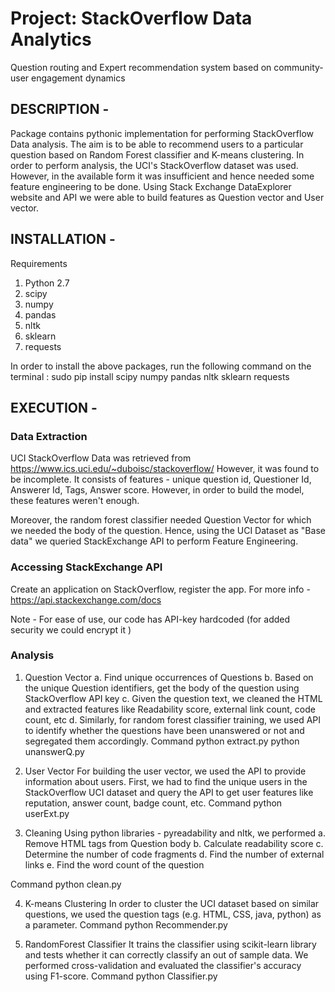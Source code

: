 # Project: StackOverflow Data Analytics
Question routing and Expert recommendation system based on community-user engagement dynamics

## DESCRIPTION - 
Package contains pythonic implementation for performing StackOverflow Data analysis. The aim is to be able to recommend users to a particular question based on Random Forest classifier and K-means clustering. In order to perform analysis, the UCI's StackOverflow dataset was used. However, in the available form it was insufficient and hence needed some feature engineering to be done. Using Stack Exchange DataExplorer website and API we were able to build features as Question vector and User vector.

## INSTALLATION - 
Requirements
1. Python 2.7
2. scipy
3. numpy
4. pandas
5. nltk
6. sklearn
7. requests

In order to install the above packages, run the following command on the terminal :
sudo pip install scipy numpy pandas nltk sklearn requests

## EXECUTION - 
### Data Extraction
UCI StackOverflow Data was retrieved from https://www.ics.uci.edu/~duboisc/stackoverflow/
However, it was found to be incomplete. It consists of features - unique question id, Questioner Id, Answerer Id, Tags, Answer score.
However, in order to build the model, these features weren't enough.

Moreover, the random forest classifier needed Question Vector for which we needed the body of the question. Hence, using the UCI Dataset as "Base data" we queried StackExchange API to perform Feature Engineering.

### Accessing StackExchange API
Create an application on StackOverflow, register the app. For more info - https://api.stackexchange.com/docs

Note - For ease of use, our code has API-key hardcoded (for added security we could encrypt it )

### Analysis
1. Question Vector
a. Find unique occurrences of Questions
b. Based on the unique Question identifiers, get the body of the question using StackOverflow API key
c. Given the question text, we cleaned the HTML and extracted features like Readability score, external link count, code count, etc
d. Similarly, for random forest classifier training, we used API to identify whether the questions have been unanswered or not and segregated them accordingly.
Command
python extract.py
python unanswerQ.py

2. User Vector
For building the user vector, we used the API to provide information about users.
First, we had to find the unique users in the StackOverflow UCI dataset and query the API to get user features like reputation, answer count, badge count, etc.
Command
python userExt.py

3. Cleaning
Using python libraries - pyreadability and nltk, we performed 
a. Remove HTML tags from Question body
b. Calculate readability score
c. Determine the number of code fragments
d. Find the number of external links
e. Find the word count of the question

Command 
python clean.py

4. K-means Clustering
In order to cluster the UCI dataset based on similar questions, we used the question tags (e.g. HTML, CSS, java, python) as a parameter.
Command
python Recommender.py

5. RandomForest Classifier
It trains the classifier using scikit-learn library and tests whether it can correctly classify an out of sample data. We performed cross-validation and evaluated the classifier's accuracy using F1-score.
Command
python Classifier.py
